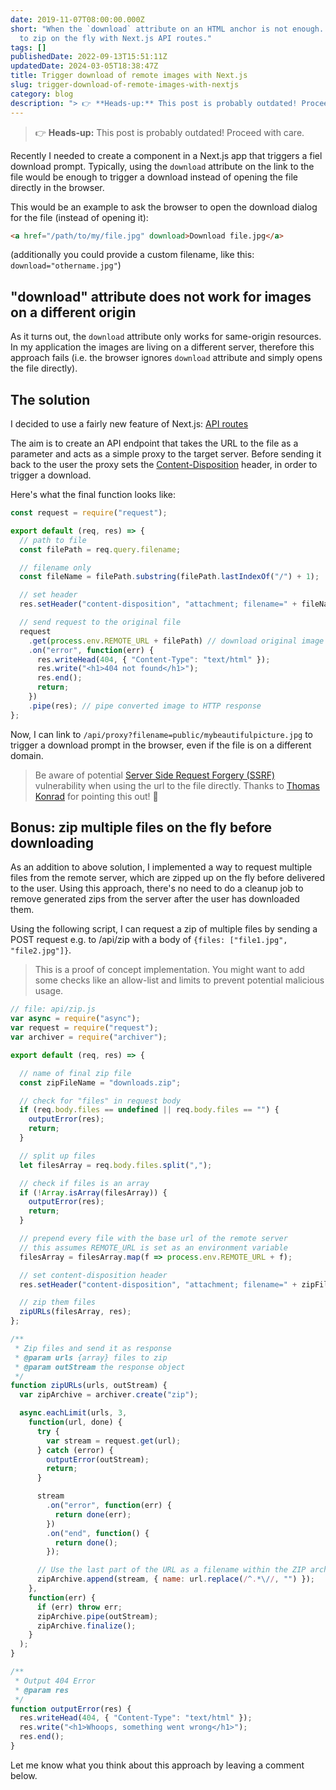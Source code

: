```yaml
---
date: 2019-11-07T08:00:00.000Z
short: "When the `download` attribute on an HTML anchor is not enough. Also: how
  to zip on the fly with Next.js API routes."
tags: []
publishedDate: 2022-09-13T15:51:11Z
updatedDate: 2024-03-05T18:38:47Z
title: Trigger download of remote images with Next.js
slug: trigger-download-of-remote-images-with-nextjs
category: blog
description: "> 👉 **Heads-up:** This post is probably outdated! Proceed with care.\r"
---
```



> 👉 **Heads-up:** This post is probably outdated! Proceed with care.

Recently I needed to create a component in a Next.js app that triggers a fiel download prompt. Typically, using the `download` attribute on the link to the file would be enough to trigger a download instead of opening the file directly in the browser.

This would be an example to ask the browser to open the download dialog for the file (instead of opening it):
```html
<a href="/path/to/my/file.jpg" download>Download file.jpg</a>
```
(additionally you could provide a custom filename, like this: `download="othername.jpg"`)

## "download" attribute does not work for images on a different origin

As it turns out, the `download` attribute only works for same-origin resources. In my application the images are living on a different server, therefore this approach fails (i.e. the browser ignores `download` attribute and simply opens the file directly).

## The solution

I decided to use a fairly new feature of Next.js: [API routes](https://nextjs.org/docs#api-routes)

The aim is to create an API endpoint that takes the URL to the file as a parameter and acts as a simple proxy to the target server. Before sending it back to the user the proxy sets the [Content-Disposition](https://developer.mozilla.org/en-US/docs/Web/HTTP/Headers/Content-Disposition) header, in order to trigger a download.

Here's what the final function looks like:
```javascript
const request = require("request");

export default (req, res) => {
  // path to file
  const filePath = req.query.filename;

  // filename only
  const fileName = filePath.substring(filePath.lastIndexOf("/") + 1);

  // set header
  res.setHeader("content-disposition", "attachment; filename=" + fileName);

  // send request to the original file
  request
    .get(process.env.REMOTE_URL + filePath) // download original image
    .on("error", function(err) {
      res.writeHead(404, { "Content-Type": "text/html" });
      res.write("<h1>404 not found</h1>");
      res.end();
      return;
    })
    .pipe(res); // pipe converted image to HTTP response
};
```

Now, I can link to `/api/proxy?filename=public/mybeautifulpicture.jpg` to trigger a download prompt in the browser, even if the file is on a different domain.

> Be aware of potential [Server Side Request Forgery (SSRF)](https://en.wikipedia.org/wiki/Server-side_request_forgery) vulnerability when using the url to the file directly. Thanks to [Thomas Konrad](https://twitter.com/_thomaskonrad) for pointing this out! 🙏

## Bonus: zip multiple files on the fly before downloading

As an addition to above solution, I implemented a way to request multiple files from the remote server, which are zipped up on the fly before delivered to the user. Using this approach, there's no need to do a cleanup job to remove generated zips from the server after the user has downloaded them.

Using the following script, I can request a zip of multiple files by sending a POST request e.g. to /api/zip with a body of `{files: ["file1.jpg", "file2.jpg"]}`.

> This is a proof of concept implementation. You might want to add some checks like an allow-list and limits to prevent potential malicious usage.

```javascript
// file: api/zip.js
var async = require("async");
var request = require("request");
var archiver = require("archiver");

export default (req, res) => {

  // name of final zip file
  const zipFileName = "downloads.zip";

  // check for "files" in request body
  if (req.body.files == undefined || req.body.files == "") {
    outputError(res);
    return;
  }

  // split up files
  let filesArray = req.body.files.split(",");

  // check if files is an array
  if (!Array.isArray(filesArray)) {
    outputError(res);
    return;
  }

  // prepend every file with the base url of the remote server
  // this assumes REMOTE_URL is set as an environment variable
  filesArray = filesArray.map(f => process.env.REMOTE_URL + f);

  // set content-disposition header
  res.setHeader("content-disposition", "attachment; filename=" + zipFileName);

  // zip them files
  zipURLs(filesArray, res);
};

/**
 * Zip files and send it as response
 * @param urls {array} files to zip
 * @param outStream the response object
 */
function zipURLs(urls, outStream) {
  var zipArchive = archiver.create("zip");

  async.eachLimit(urls, 3,
    function(url, done) {
      try {
        var stream = request.get(url);
      } catch (error) {
        outputError(outStream);
        return;
      }

      stream
        .on("error", function(err) {
          return done(err);
        })
        .on("end", function() {
          return done();
        });

      // Use the last part of the URL as a filename within the ZIP archive.
      zipArchive.append(stream, { name: url.replace(/^.*\//, "") });
    },
    function(err) {
      if (err) throw err;
      zipArchive.pipe(outStream);
      zipArchive.finalize();
    }
  );
}

/**
 * Output 404 Error
 * @param res
 */
function outputError(res) {
  res.writeHead(404, { "Content-Type": "text/html" });
  res.write("<h1>Whoops, something went wrong</h1>");
  res.end();
}
```

Let me know what you think about this approach by leaving a comment below.